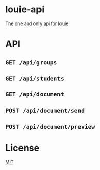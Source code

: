 # louie-api

The one and only api for louie

# API

## `GET /api/groups`

## `GET /api/students`

## `GET /api/document`

## `POST /api/document/send`

## `POST /api/document/preview`

# License

[MIT](LICENSE)